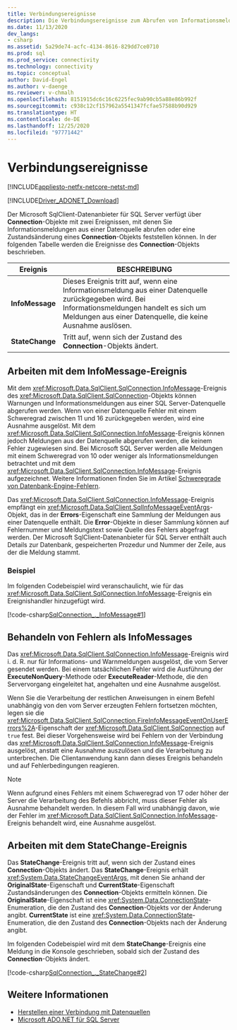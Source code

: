 ```yaml
---
title: Verbindungsereignisse
description: Die Verbindungsereignisse zum Abrufen von Informationsmeldungen aus einer Datenquelle und zur Bestimmung, ob ihr Zustand geändert wurde.
ms.date: 11/13/2020
dev_langs:
- csharp
ms.assetid: 5a29de74-acfc-4134-8616-829dd7ce0710
ms.prod: sql
ms.prod_service: connectivity
ms.technology: connectivity
ms.topic: conceptual
author: David-Engel
ms.author: v-daenge
ms.reviewer: v-chmalh
ms.openlocfilehash: 8151915dc6c16c6225fec9ab90cb5a88e86b992f
ms.sourcegitcommit: c938c12cf157962a5541347fcfae57588b90d929
ms.translationtype: HT
ms.contentlocale: de-DE
ms.lasthandoff: 12/25/2020
ms.locfileid: "97771442"
---
```

# <a name="connection-events"></a>Verbindungsereignisse

[!INCLUDE[appliesto-netfx-netcore-netst-md](../../includes/appliesto-netfx-netcore-netst-md.md)]

[!INCLUDE[Driver_ADONET_Download](../../includes/driver_adonet_download.md)]

Der Microsoft SqlClient-Datenanbieter für SQL Server verfügt über **Connection**-Objekte mit zwei Ereignissen, mit denen Sie Informationsmeldungen aus einer Datenquelle abrufen oder eine Zustandsänderung eines **Connection**-Objekts feststellen können. In der folgenden Tabelle werden die Ereignisse des **Connection**-Objekts beschrieben.

|Ereignis|BESCHREIBUNG|  
|-----------|-----------------|  
|**InfoMessage**|Dieses Ereignis tritt auf, wenn eine Informationsmeldung aus einer Datenquelle zurückgegeben wird. Bei Informationsmeldungen handelt es sich um Meldungen aus einer Datenquelle, die keine Ausnahme auslösen.|  
|**StateChange**|Tritt auf, wenn sich der Zustand des **Connection**-Objekts ändert.|  

## <a name="work-with-the-infomessage-event"></a>Arbeiten mit dem InfoMessage-Ereignis

Mit dem <xref:Microsoft.Data.SqlClient.SqlConnection.InfoMessage>-Ereignis des <xref:Microsoft.Data.SqlClient.SqlConnection>-Objekts können Warnungen und Informationsmeldungen aus einer SQL Server-Datenquelle abgerufen werden. Wenn von einer Datenquelle Fehler mit einem Schweregrad zwischen 11 und 16 zurückgegeben werden, wird eine Ausnahme ausgelöst. Mit dem <xref:Microsoft.Data.SqlClient.SqlConnection.InfoMessage>-Ereignis können jedoch Meldungen aus der Datenquelle abgerufen werden, die keinem Fehler zugewiesen sind. Bei Microsoft SQL Server werden alle Meldungen mit einem Schweregrad von 10 oder weniger als Informationsmeldungen betrachtet und mit dem <xref:Microsoft.Data.SqlClient.SqlConnection.InfoMessage>-Ereignis aufgezeichnet. Weitere Informationen finden Sie im Artikel [Schweregrade von Datenbank-Engine-Fehlern](/sql/relational-databases/errors-events/database-engine-error-severities).

Das <xref:Microsoft.Data.SqlClient.SqlConnection.InfoMessage>-Ereignis empfängt ein <xref:Microsoft.Data.SqlClient.SqlInfoMessageEventArgs>-Objekt, das in der **Errors**-Eigenschaft eine Sammlung der Meldungen aus einer Datenquelle enthält. Die **Error**-Objekte in dieser Sammlung können auf Fehlernummer und Meldungstext sowie Quelle des Fehlers abgefragt werden. Der Microsoft SqlClient-Datenanbieter für SQL Server enthält auch Details zur Datenbank, gespeicherten Prozedur und Nummer der Zeile, aus der die Meldung stammt.

### <a name="example"></a>Beispiel

Im folgenden Codebeispiel wird veranschaulicht, wie für das <xref:Microsoft.Data.SqlClient.SqlConnection.InfoMessage>-Ereignis ein Ereignishandler hinzugefügt wird.

[!code-csharp[SqlConnection_._InfoMessage#1](~/../sqlclient/doc/samples/SqlConnection_InfoMessage_StateChange.cs#1)]

## <a name="handle-errors-as-infomessages"></a>Behandeln von Fehlern als InfoMessages

Das <xref:Microsoft.Data.SqlClient.SqlConnection.InfoMessage>-Ereignis wird i. d. R. nur für Informations- und Warnmeldungen ausgelöst, die vom Server gesendet werden. Bei einem tatsächlichen Fehler wird die Ausführung der **ExecuteNonQuery**-Methode oder **ExecuteReader**-Methode, die den Servervorgang eingeleitet hat, angehalten und eine Ausnahme ausgelöst.

Wenn Sie die Verarbeitung der restlichen Anweisungen in einem Befehl unabhängig von den vom Server erzeugten Fehlern fortsetzen möchten, legen sie die <xref:Microsoft.Data.SqlClient.SqlConnection.FireInfoMessageEventOnUserErrors%2A>-Eigenschaft der <xref:Microsoft.Data.SqlClient.SqlConnection> auf `true` fest. Bei dieser Vorgehensweise wird bei Fehlern von der Verbindung das <xref:Microsoft.Data.SqlClient.SqlConnection.InfoMessage>-Ereignis ausgelöst, anstatt eine Ausnahme auszulösen und die Verarbeitung zu unterbrechen. Die Clientanwendung kann dann dieses Ereignis behandeln und auf Fehlerbedingungen reagieren.

> [!NOTE]
> Wenn aufgrund eines Fehlers mit einem Schweregrad von 17 oder höher der Server die Verarbeitung des Befehls abbricht, muss dieser Fehler als Ausnahme behandelt werden. In diesem Fall wird unabhängig davon, wie der Fehler im <xref:Microsoft.Data.SqlClient.SqlConnection.InfoMessage>-Ereignis behandelt wird, eine Ausnahme ausgelöst.

## <a name="work-with-the-statechange-event"></a>Arbeiten mit dem StateChange-Ereignis

Das **StateChange**-Ereignis tritt auf, wenn sich der Zustand eines **Connection**-Objekts ändert. Das **StateChange**-Ereignis erhält <xref:System.Data.StateChangeEventArgs>, mit denen Sie anhand der **OriginalState**-Eigenschaft und **CurrentState**-Eigenschaft Zustandsänderungen des **Connection**-Objekts ermitteln können. Die **OriginalState**-Eigenschaft ist eine <xref:System.Data.ConnectionState>-Enumeration, die den Zustand des **Connection**-Objekts vor der Änderung angibt. **CurrentState** ist eine <xref:System.Data.ConnectionState>-Enumeration, die den Zustand des **Connection**-Objekts nach der Änderung angibt.

Im folgenden Codebeispiel wird mit dem **StateChange**-Ereignis eine Meldung in die Konsole geschrieben, sobald sich der Zustand des **Connection**-Objekts ändert.

[!code-csharp[SqlConnection_._StateChange#2](~/../sqlclient/doc/samples/SqlConnection_InfoMessage_StateChange.cs#2)]

## <a name="see-also"></a>Weitere Informationen

- [Herstellen einer Verbindung mit Datenquellen](connecting-to-data-source.md)
- [Microsoft ADO.NET für SQL Server](microsoft-ado-net-sql-server.md)
